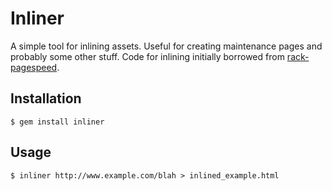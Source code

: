 # Inliner

A simple tool for inlining assets. Useful for creating maintenance pages and probably some other stuff. Code for inlining initially borrowed from [rack-pagespeed](https://github.com/juliocesar/rack-pagespeed).

## Installation

    $ gem install inliner

## Usage

    $ inliner http://www.example.com/blah > inlined_example.html


